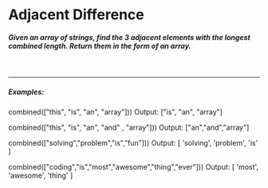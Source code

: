 <h1>Adjacent Difference</h1>
<h5>Given an array of strings, find the 3 adjacent elements with the longest combined length. Return them in the form of an array.</h5>
<br>
<hr>
<h5> Examples: </h5>
<p>combined(["this", "is", "an", "array"]))   Output:  ["is", "an", "array"]</p>
<p>combined(["this", "is", "an", "and" , "array"])) Output: ["an","and","array"]</p>
<p>combined(["solving","problem","is","fun"])) Output: [ 'solving', 'problem', 'is' ]</p>
<p>combined(["coding","is","most","awesome","thing","ever"])) Output: [ 'most', 'awesome', 'thing' ]</p>
